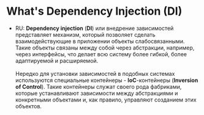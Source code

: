 # What's Dependency Injection (DI)
- RU: **Dependency injection** (**DI**) или внедрение зависимостей представляет механизм, который позволяет сделать взаимодействующие в приложении объекты слабосвязанными. Такие объекты связаны между собой через абстракции, например, через интерфейсы, что делает всю систему более гибкой, более адаптируемой и расширяемой.<br/><br/>Нередко для установки зависимостей в подобных системах используются специальные контейнеры - **IoC**-контейнеры (**Inversion of Control**). Такие контейнеры служат своего рода фабриками, которые устанавливают зависимости между абстракциями и конкретными объектами и, как правило, управляют созданием этих объектов.